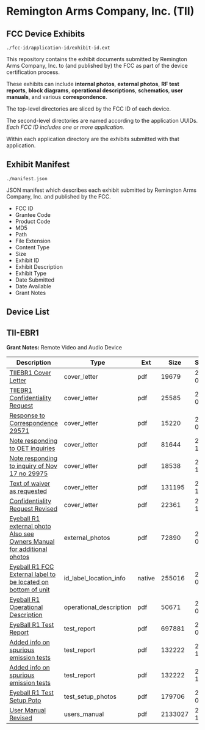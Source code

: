 # Remington Arms Company, Inc. (TII)
## FCC Device Exhibits

```
./fcc-id/application-id/exhibit-id.ext
```

This repository contains the exhibit documents submitted by Remington Arms Company, Inc. to (and published by) the FCC as part of the device certification process.

These exhibits can include **internal photos**, **external photos**, **RF test reports**, **block diagrams**, **operational descriptions**, **schematics**, **user manuals**, and various **correspondence**.

The top-level directories are sliced by the FCC ID of each device.

The second-level directories are named according to the application UUIDs. *Each FCC ID includes one or more application.*

Within each application directory are the exhibits submitted with that application. 

## Exhibit Manifest

```
./manifest.json
```

JSON manifest which describes each exhibit submitted by Remington Arms Company, Inc. and published by the FCC.

- FCC ID
- Grantee Code
- Product Code
- MD5
- Path
- File Extension
- Content Type
- Size
- Exhibit ID
- Exhibit Description
- Exhibit Type
- Date Submitted
- Date Available
- Grant Notes

## Device List
## TII-EBR1
**Grant Notes:** Remote Video and Audio Device

| Description | Type | Ext | Size | Submitted | Available |
| ----------- | ---- | --- | ---- | --------- | --------- |
| [TIIEBR1 Cover Letter](TII-EBR1/aa478ee78d11fe81d48027e0c000c076/579563.pdf) | cover_letter | pdf | 19679 | 2005-09-08 | 2005-12-02 |
| [TIIEBR1 Confidentiality Request](TII-EBR1/aa478ee78d11fe81d48027e0c000c076/579564.pdf) | cover_letter | pdf | 25585 | 2005-09-08 | 2005-12-02 |
| [Response to Correspondence 29571](TII-EBR1/aa478ee78d11fe81d48027e0c000c076/580299.pdf) | cover_letter | pdf | 15220 | 2005-09-09 | 2005-12-02 |
| [Note responding to OET inquiries](TII-EBR1/aa478ee78d11fe81d48027e0c000c076/600460.pdf) | cover_letter | pdf | 81644 | 2005-11-08 | 2005-12-02 |
| [Note responding to inquiry of Nov 17   no 29975](TII-EBR1/aa478ee78d11fe81d48027e0c000c076/604626.pdf) | cover_letter | pdf | 18538 | 2005-11-21 | 2005-12-02 |
| [Text of waiver as requested](TII-EBR1/aa478ee78d11fe81d48027e0c000c076/604627.pdf) | cover_letter | pdf | 131195 | 2005-11-21 | 2005-12-02 |
| [Confidentiality Request Revised](TII-EBR1/aa478ee78d11fe81d48027e0c000c076/607737.pdf) | cover_letter | pdf | 22361 | 2005-12-02 | 2005-12-02 |
| [Eyeball R1 external photo Also see Owners Manual for additional photos](TII-EBR1/aa478ee78d11fe81d48027e0c000c076/578931.pdf) | external_photos | pdf | 72890 | 2005-09-07 | 2005-12-02 |
| [Eyeball R1 FCC External label to be located on bottom of unit](TII-EBR1/aa478ee78d11fe81d48027e0c000c076/578919.native) | id_label_location_info | native | 255016 | 2005-09-07 | 2005-12-02 |
| [Eyeball R1 Operational Description](TII-EBR1/aa478ee78d11fe81d48027e0c000c076/580033.pdf) | operational_description | pdf | 50671 | 2005-09-09 | 2005-12-02 |
| [EyeBall R1 Test Report](TII-EBR1/aa478ee78d11fe81d48027e0c000c076/578837.pdf) | test_report | pdf | 697881 | 2005-09-07 | 2005-12-02 |
| [Added info on spurious emission tests](TII-EBR1/aa478ee78d11fe81d48027e0c000c076/600444.pdf) | test_report | pdf | 132222 | 2005-11-08 | 2005-12-02 |
| [Added info on spurious emission tests](TII-EBR1/aa478ee78d11fe81d48027e0c000c076/600444.pdf) | test_report | pdf | 132222 | 2005-11-08 | 2005-12-02 |
| [Eyeball R1 Test Setup Poto](TII-EBR1/aa478ee78d11fe81d48027e0c000c076/578921.pdf) | test_setup_photos | pdf | 179706 | 2005-09-07 | 2005-12-02 |
| [User Manual Revised](TII-EBR1/aa478ee78d11fe81d48027e0c000c076/607738.pdf) | users_manual | pdf | 2133027 | 2005-12-02 | 2005-12-02 |
